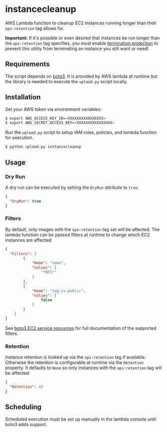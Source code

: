 # instancecleanup

AWS Lambda function to cleanup EC2 instances running longer than their
`ops:retention` tag allows for.

**Important:** If it's possible or even desired that instances be run longer
than the `ops:retention` tag specifies, you _must_ enable
[termination protection](http://docs.aws.amazon.com/AWSEC2/latest/UserGuide/terminating-instances.html#Using_ChangingDisableAPITermination)
to prevent this utility from terminating an instance you still want or need!

## Requirements

The script depends on [boto3](http://boto3.readthedocs.org/en/latest/). It is
provided by AWS lambda at runtime but the library is needed to execute the
`upload.py` script locally.

## Installation

Set your AWS token via environment variables:

```bash
$ export AWS_ACCESS_KEY_ID=<XXXXXXXXXXXXXXXX>
$ export AWS_SECRET_ACCESS_KEY=<XXXXXXXXXXXXXXXX>
```

Run the `upload.py` script to setup IAM roles, policies, and lambda function for execution.

```bash
$ python upload.py instancecleanup
```

## Usage

### Dry Run

A dry run can be executed by setting the `DryRun` attribute to `true`.

```json
{
  "DryRun": true
}
```

### Filters

By default, only images with the `ops:retention` tag set will be affected.
The lambda function can be passed filters at runtime to change which EC2
instances are affected:

```json
{
  "Filters": [
        {
            "Name": "name",
            "Values": [
                "*NFS*"
            ]
        },
        {
            "Name": "tag:is-public",
            "Values": [
                false
            ]
        }
    ]
}
```

See
[boto3 EC2 service resources](http://boto3.readthedocs.org/en/latest/reference/services/ec2.html#service-resource)
for full documentation of the supported filters.

### Retention

Instance retention is looked up via the `ops:retention` tag if available.
Otherwise the retention is configurable at runtime via the `Retention`
property.  It defaults to `None` so only instances with the `ops:retention`
tag will be affected:

```json
{
  "Retention": 60
}
```

## Scheduling

Scheduled execution must be set up manually in the lambda console until boto3 adds support.
